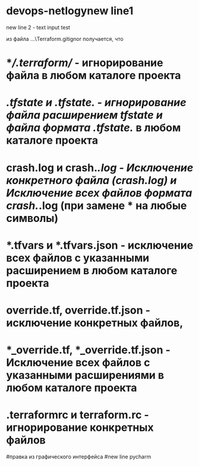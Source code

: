 # devops-netlogynew line1
new line 2 - text input test


из файла ...\Terraform\.gitignor
получается, что 
# **/.terraform/* - игнорирование файла в любом каталоге проекта
# *.tfstate и *.tfstate.* - игнорирование файла расширением tfstate и файла формата .tfstate.* в любом каталоге проекта
# crash.log и crash.*.log - Исключение конкретного файла (crash.log) и Исключение всех файлов формата crash.*.log (при замене * на любые символы)
# *.tfvars и *.tfvars.json - исключение всех файлов с указанными расширением в любом каталоге проекта
# override.tf, override.tf.json - исключение конкретных файлов,
# *_override.tf, *_override.tf.json - Исключение всех файлов с указанными расширениями в любом каталоге проекта
# .terraformrc и terraform.rc - игнорирование конкретных файлов
#правка из графического интерфейса
#new line pycharm

